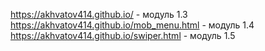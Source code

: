https://akhvatov414.github.io/ - модуль 1.3
https://akhvatov414.github.io/mob_menu.html - модуль 1.4
https://akhvatov414.github.io/swiper.html - модуль 1.5
